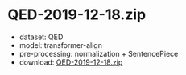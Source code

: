 # QED-2019-12-18.zip

* dataset: QED
* model: transformer-align
* pre-processing: normalization + SentencePiece
* download: [QED-2019-12-18.zip](https://object.pouta.csc.fi/OPUS-MT-models/bi-en/QED-2019-12-18.zip)
